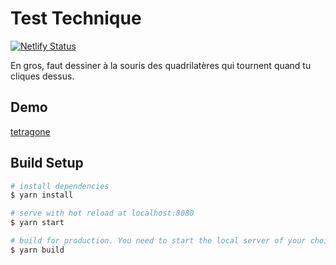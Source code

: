 # Test Technique
[![Netlify Status](https://api.netlify.com/api/v1/badges/56c421e9-6c2b-40f9-acab-1db7fca73211/deploy-status)](https://app.netlify.com/sites/tetragone/deploys)

En gros, faut dessiner à la souris des quadrilatères qui tournent quand tu cliques dessus.

## Demo
[tetragone](https://tetragone.netlify.com/)

## Build Setup

``` bash
# install dependencies
$ yarn install

# serve with hot reload at localhost:8080
$ yarn start

# build for production. You need to start the local server of your choice to see the result.
$ yarn build
```
